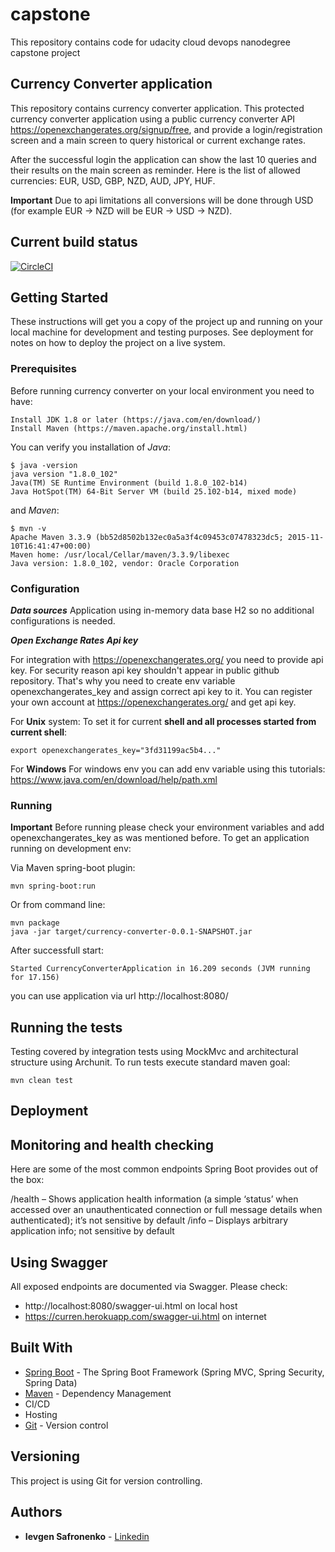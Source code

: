 # capstone
This repository contains code for udacity cloud devops nanodegree capstone project

## Currency Converter application
This repository contains currency converter application.
This protected currency converter application using a public currency converter API https://openexchangerates.org/signup/free,
 and provide a login/registration screen and a main screen to query historical or current exchange rates.

After the successful login the application can show the last 10 queries and their results on the main screen as reminder.
Here is the list of allowed currencies: EUR, USD, GBP, NZD, AUD, JPY, HUF.

**Important**
Due to api limitations all conversions will be done through USD (for example EUR -> NZD will be EUR -> USD -> NZD).

## Current build status
[![CircleCI](https://circleci.com/gh/ISafronenko/capstone.svg?style=svg)](https://circleci.com/gh/ISafronenko/capstone)

## Getting Started

These instructions will get you a copy of the project up and running on your local machine for development and testing purposes. 
See deployment for notes on how to deploy the project on a live system.

### Prerequisites

Before running currency converter on your local environment you need to have:

```
Install JDK 1.8 or later (https://java.com/en/download/)
Install Maven (https://maven.apache.org/install.html)
```

You can verify you installation of *Java*:

```
$ java -version
java version "1.8.0_102"
Java(TM) SE Runtime Environment (build 1.8.0_102-b14)
Java HotSpot(TM) 64-Bit Server VM (build 25.102-b14, mixed mode)
```
and *Maven*:

```
$ mvn -v
Apache Maven 3.3.9 (bb52d8502b132ec0a5a3f4c09453c07478323dc5; 2015-11-10T16:41:47+00:00)
Maven home: /usr/local/Cellar/maven/3.3.9/libexec
Java version: 1.8.0_102, vendor: Oracle Corporation
```
### Configuration
***Data sources***
Application using in-memory data base H2 so no additional configurations is needed.

***Open Exchange Rates Api key***

For integration with https://openexchangerates.org/ you need to provide api key.
For security reason api key shouldn't appear in public github repository.
That's why you need to create env variable openexchangerates_key and assign correct api key to it.
You can register your own account at https://openexchangerates.org/ and get api key.

For **Unix** system:
To set it for current **shell and all processes started from current shell**:

```
export openexchangerates_key="3fd31199ac5b4..."
```

For **Windows**
For windows env you can add env variable using this tutorials: https://www.java.com/en/download/help/path.xml

### Running

**Important** Before running please check your environment variables and add openexchangerates_key as was mentioned before.
To get an application running on development env:

Via Maven spring-boot plugin:

```
mvn spring-boot:run
```

Or from command line:

```
mvn package
java -jar target/currency-converter-0.0.1-SNAPSHOT.jar
```

After successfull start:
```
Started CurrencyConverterApplication in 16.209 seconds (JVM running for 17.156)
```
you can use application via url http://localhost:8080/ 

## Running the tests

Testing covered by integration tests using MockMvc and architectural structure using Archunit.
To run tests execute standard maven goal:
```
mvn clean test
```
## Deployment

## Monitoring and health checking
Here are some of the most common endpoints Spring Boot provides out of the box:

/health – Shows application health information (a simple ‘status’ when accessed over an unauthenticated connection or full message details when authenticated); it’s not sensitive by default
/info – Displays arbitrary application info; not sensitive by default

## Using Swagger

All exposed endpoints are documented via Swagger.
Please check: 
* http://localhost:8080/swagger-ui.html on local host
* https://curren.herokuapp.com/swagger-ui.html on internet

## Built With

* [Spring Boot](http://start.spring.io/) - The Spring Boot Framework (Spring MVC, Spring Security, Spring Data)
* [Maven](https://maven.apache.org/) - Dependency Management
* CI/CD
* Hosting
* [Git](https://git-scm.com/downloads) - Version control

## Versioning

This project is using Git for version controlling.

## Authors

* **Ievgen Safronenko** - [Linkedin](https://www.linkedin.com/in/ievgen-safronenko-0ba21144/)
